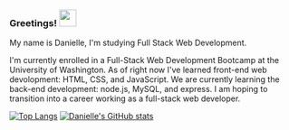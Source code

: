 
### Greetings! <img src="https://raw.githubusercontent.com/MartinHeinz/MartinHeinz/master/wave.gif" width="30px">


My name is Danielle, I'm studying Full Stack Web Development. 

I'm currently enrolled in a Full-Stack Web Development Bootcamp at the University of Washington. As of right now I've learned front-end web devolopment: HTML, CSS, and JavaScript. We are currently learning the back-end development: node.js, MySQL, and express. I am hoping to transition into a career working as a full-stack web developer. 

[![Top Langs](https://github-readme-stats.vercel.app/api/top-langs/?username=dorley1993&show_icons=true&theme=midnight-purple)](https://github.com/dorley1993/github-readme-stats)
[![Danielle's GitHub stats](https://github-readme-stats.vercel.app/api?username=dorley1993&show_icons=true&theme=midnight-purple)](https://github.com/dorley1993/github-readme-stats)

